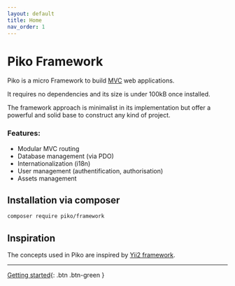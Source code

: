 ```yaml
---
layout: default
title: Home
nav_order: 1
---
```


# Piko Framework

Piko is a micro Framework to build [MVC](https://en.wikipedia.org/wiki/Model%E2%80%93view%E2%80%93controller) web applications.

It requires no dependencies and its size is under 100kB once installed.

The framework approach is minimalist in its implementation but offer a powerful and solid base to construct any kind of project.

### Features:

- Modular MVC routing
- Database management (via PDO)
- Internationalization (i18n)
- User management (authentification, authorisation)
- Assets management

## Installation via composer

```bash
composer require piko/framework
```

## Inspiration

The concepts used in Piko are inspired by [Yii2 framework](https://www.yiiframework.com/).

-----

[Getting started](docs/getting-started.md){: .btn .btn-green }
